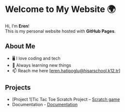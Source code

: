 # Welcome to My Website 🌍

Hi, I’m **Eren**!  
This is my personal website hosted with **GitHub Pages**.  

## About Me
- 🖥️ I love coding and tech
- 🌱 Always learning new things
- 📫 Reach me here [eren.hatipoglu@hisarschool.k12.tr]


## Projects
- [Project 1]Tic Tac Toe Scratch Project – [Scratch game](https://scratch.mit.edu/projects/1212300434/)
- Documentation - [Documentation](https://www.veed.io/view/e08281e3-73aa-4bcb-8c32-7ce1beab9ced?panel=share)
